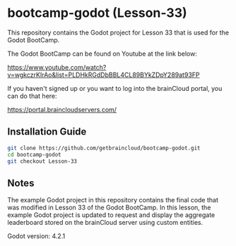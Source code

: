# bootcamp-godot (Lesson-33)

This repository contains the Godot project for Lesson 33 that is used for the Godot BootCamp.

The Godot BootCamp can be found on Youtube at the link below:

https://www.youtube.com/watch?v=wgkczrKIrAo&list=PLDHkRGdDbBBL4CL89BYkZDpY289at93FP


If you haven't signed up or you want to log into the brainCloud portal, you can do that here:

https://portal.braincloudservers.com/


## Installation Guide

```bash
git clone https://github.com/getbraincloud/bootcamp-godot.git
cd bootcamp-godot
git checkout Lesson-33
```

## Notes

The example Godot project in this repository contains the final code that was modified in Lesson 33 of the Godot BootCamp. In this lesson, the example Godot project is updated to request and display the aggregate leaderboard stored on the brainCloud server using custom entities.

Godot version: 4.2.1
